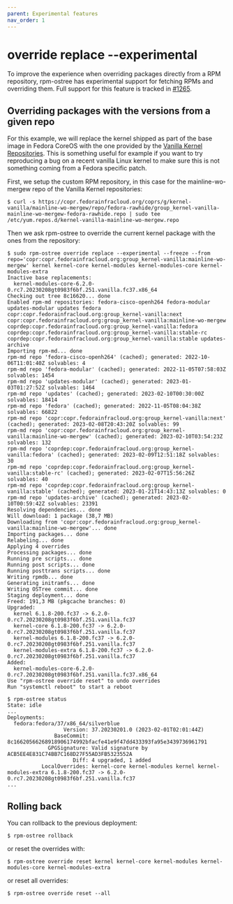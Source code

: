 ```yaml
---
parent: Experimental features
nav_order: 1
---
```


# override replace --experimental

To improve the experience when overriding packages directly from a RPM
repository, rpm-ostree has experimental support for fetching RPMs and
overriding them. Full support for this feature is tracked in [#1265].

## Overriding packages with the versions from a given repo

For this example, we will replace the kernel shipped as part of the base image
in Fedora CoreOS with the one provided by the [Vanilla Kernel Repositories].
This is something useful for example if you want to try reproducing a bug on
a recent vanilla Linux kernel to make sure this is not something coming from a
Fedora specific patch.

First, we setup the custom RPM repository, in this case for the
mainline-wo-mergew repo of the Vanilla Kernel repositories:

```
$ curl -s https://copr.fedorainfracloud.org/coprs/g/kernel-vanilla/mainline-wo-mergew/repo/fedora-rawhide/group_kernel-vanilla-mainline-wo-mergew-fedora-rawhide.repo | sudo tee /etc/yum.repos.d/kernel-vanilla-mainline-wo-mergew.repo
```

Then we ask rpm-ostree to override the current kernel package with the ones from the repository:

```
$ sudo rpm-ostree override replace --experimental --freeze --from repo='copr:copr.fedorainfracloud.org:group_kernel-vanilla:mainline-wo-mergew' kernel kernel-core kernel-modules kernel-modules-core kernel-modules-extra
Inactive base replacements:
  kernel-modules-core-6.2.0-0.rc7.20230208gt0983f6bf.251.vanilla.fc37.x86_64
Checking out tree 8c16620... done
Enabled rpm-md repositories: fedora-cisco-openh264 fedora-modular updates-modular updates fedora copr:copr.fedorainfracloud.org:group_kernel-vanilla:next copr:copr.fedorainfracloud.org:group_kernel-vanilla:mainline-wo-mergew coprdep:copr.fedorainfracloud.org:group_kernel-vanilla:fedora coprdep:copr.fedorainfracloud.org:group_kernel-vanilla:stable-rc coprdep:copr.fedorainfracloud.org:group_kernel-vanilla:stable updates-archive
Importing rpm-md... done
rpm-md repo 'fedora-cisco-openh264' (cached); generated: 2022-10-06T11:01:40Z solvables: 4
rpm-md repo 'fedora-modular' (cached); generated: 2022-11-05T07:58:03Z solvables: 1454
rpm-md repo 'updates-modular' (cached); generated: 2023-01-03T01:27:52Z solvables: 1464
rpm-md repo 'updates' (cached); generated: 2023-02-10T00:30:00Z solvables: 18414
rpm-md repo 'fedora' (cached); generated: 2022-11-05T08:04:38Z solvables: 66822
rpm-md repo 'copr:copr.fedorainfracloud.org:group_kernel-vanilla:next' (cached); generated: 2023-02-08T20:43:20Z solvables: 99
rpm-md repo 'copr:copr.fedorainfracloud.org:group_kernel-vanilla:mainline-wo-mergew' (cached); generated: 2023-02-10T03:54:23Z solvables: 132
rpm-md repo 'coprdep:copr.fedorainfracloud.org:group_kernel-vanilla:fedora' (cached); generated: 2023-02-09T12:51:18Z solvables: 30
rpm-md repo 'coprdep:copr.fedorainfracloud.org:group_kernel-vanilla:stable-rc' (cached); generated: 2023-02-07T15:56:26Z solvables: 40
rpm-md repo 'coprdep:copr.fedorainfracloud.org:group_kernel-vanilla:stable' (cached); generated: 2023-01-21T14:43:13Z solvables: 0
rpm-md repo 'updates-archive' (cached); generated: 2023-02-10T00:59:42Z solvables: 23391
Resolving dependencies... done
Will download: 1 package (38,7 MB)
Downloading from 'copr:copr.fedorainfracloud.org:group_kernel-vanilla:mainline-wo-mergew'... done
Importing packages... done
Relabeling... done
Applying 4 overrides
Processing packages... done
Running pre scripts... done
Running post scripts... done
Running posttrans scripts... done
Writing rpmdb... done
Generating initramfs... done
Writing OSTree commit... done
Staging deployment... done
Freed: 191,3 MB (pkgcache branches: 0)
Upgraded:
  kernel 6.1.8-200.fc37 -> 6.2.0-0.rc7.20230208gt0983f6bf.251.vanilla.fc37
  kernel-core 6.1.8-200.fc37 -> 6.2.0-0.rc7.20230208gt0983f6bf.251.vanilla.fc37
  kernel-modules 6.1.8-200.fc37 -> 6.2.0-0.rc7.20230208gt0983f6bf.251.vanilla.fc37
  kernel-modules-extra 6.1.8-200.fc37 -> 6.2.0-0.rc7.20230208gt0983f6bf.251.vanilla.fc37
Added:
  kernel-modules-core-6.2.0-0.rc7.20230208gt0983f6bf.251.vanilla.fc37.x86_64
Use "rpm-ostree override reset" to undo overrides
Run "systemctl reboot" to start a reboot

$ rpm-ostree status
State: idle
...
Deployments:
  fedora:fedora/37/x86_64/silverblue
                  Version: 37.20230201.0 (2023-02-01T02:01:44Z)
               BaseCommit: 8c16620566268918906174992bfacfe41e9f47dd433393fa95e3439736961791
             GPGSignature: Valid signature by ACB5EE4E831C74BB7C168D27F55AD3FB5323552A
                     Diff: 4 upgraded, 1 added
           LocalOverrides: kernel-core kernel-modules kernel kernel-modules-extra 6.1.8-200.fc37 -> 6.2.0-0.rc7.20230208gt0983f6bf.251.vanilla.fc37
...
```

## Rolling back

You can rollback to the previous deployment:

```
$ rpm-ostree rollback
```

or reset the overrides with:

```
$ rpm-ostree override reset kernel kernel-core kernel-modules kernel-modules-core kernel-modules-extra 
```

or reset all overrides:

```
$ rpm-ostree override reset --all
```

[#1265]: https://github.com/coreos/rpm-ostree/issues/1265
[Vanilla Kernel Repositories]: https://fedoraproject.org/wiki/Kernel_Vanilla_Repositories
